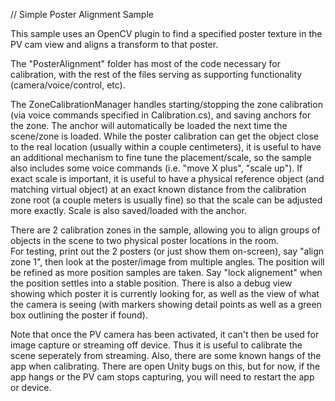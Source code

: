 // Simple Poster Alignment Sample

This sample uses an OpenCV plugin to find a specified poster texture in the PV cam view and aligns
a transform to that poster.

The "PosterAlignment" folder has most of the code necessary for calibration, with the rest of the
files serving as supporting functionality (camera/voice/control, etc).

The ZoneCalibrationManager handles starting/stopping the zone calibration (via voice commands 
specified in Calibration.cs), and saving anchors for the zone.  The anchor will automatically be 
loaded the next time the scene/zone is loaded.
While the poster calibration can get the object close to the real location (usually within a couple 
centimeters), it is useful to have an additional mechanism to fine tune the placement/scale, so the 
sample also includes some voice commands (i.e. "move X plus", "scale up").  If exact scale is important, 
it is useful to have a physical reference object (and matching virtual object) at an exact known distance 
from the calibration zone root (a couple meters is usually fine) so that the scale can be adjusted more 
exactly.  Scale is also saved/loaded with the anchor.

There are 2 calibration zones in the sample, allowing you to align groups of objects in the scene
to two physical poster locations in the room.  
For testing, print out the 2 posters (or just show them on-screen), say "align zone 1", then look at
the poster/image from multiple angles.  The position will be refined as more position samples are taken.
Say "lock alignement" when the position settles into a stable position.  There is also a debug view showing 
which poster it is currently looking for, as well as the view of what the camera is seeing (with markers
showing detail points as well as a green box outlining the poster if found).

Note that once the PV camera has been activated, it can't then be used for image capture or streaming off device.
Thus it is useful to calibrate the scene seperately from streaming.  Also, there are some known hangs of the app
when calibrating.  There are open Unity bugs on this, but for now, if the app hangs or the PV cam stops capturing, 
you will need to restart the app or device.  

